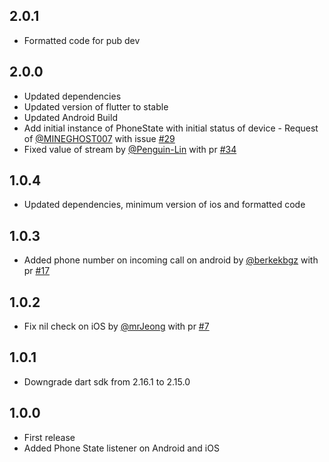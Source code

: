 ## 2.0.1
- Formatted code for pub dev
## 2.0.0
- Updated dependencies
- Updated version of flutter to stable
- Updated Android Build
- Add initial instance of PhoneState with initial status of device - Request of [@MINEGHOST007](https://github.com/MINEGHOST007) with issue [#29](https://github.com/andreamainella98/phone_state/issues/29)
- Fixed value of stream by [@Penguin-Lin](https://github.com/andreamainella98/phone_state/pull/34) with pr [#34](https://github.com/andreamainella98/phone_state/pull/34)
## 1.0.4
- Updated dependencies, minimum version of ios and formatted code
## 1.0.3
- Added phone number on incoming call on android by [@berkekbgz](https://github.com/berkekbgz) with pr [#17](https://github.com/andreamainella98/phone_state/pull/17)
## 1.0.2
- Fix nil check on iOS by [@mrJeong](https://github.com/mrJeong) with pr [#7](https://github.com/andreamainella98/phone_state/pull/7)
## 1.0.1
- Downgrade dart sdk from 2.16.1 to 2.15.0
## 1.0.0
- First release
- Added Phone State listener on Android and iOS